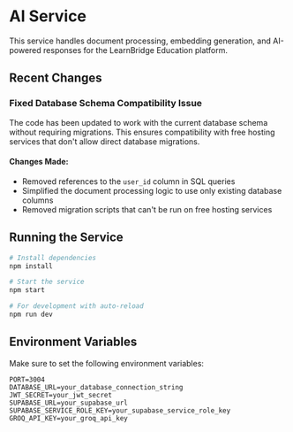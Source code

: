 # AI Service

This service handles document processing, embedding generation, and AI-powered responses for the LearnBridge Education platform.

## Recent Changes

### Fixed Database Schema Compatibility Issue

The code has been updated to work with the current database schema without requiring migrations. This ensures compatibility with free hosting services that don't allow direct database migrations.

#### Changes Made:
- Removed references to the `user_id` column in SQL queries
- Simplified the document processing logic to use only existing database columns
- Removed migration scripts that can't be run on free hosting services

## Running the Service

```bash
# Install dependencies
npm install

# Start the service
npm start

# For development with auto-reload
npm run dev
```

## Environment Variables

Make sure to set the following environment variables:

```
PORT=3004
DATABASE_URL=your_database_connection_string
JWT_SECRET=your_jwt_secret
SUPABASE_URL=your_supabase_url
SUPABASE_SERVICE_ROLE_KEY=your_supabase_service_role_key
GROQ_API_KEY=your_groq_api_key
```
